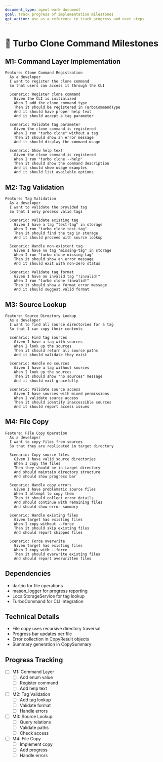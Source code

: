 ```yaml
---
document_type: agent work document
goal: track progress of implementation milestones
gpt_action: use as a reference to track progress and next steps
---
```


# 🎯 Turbo Clone Command Milestones

## M1: Command Layer Implementation
```gherkin
Feature: Clone Command Registration
  As a developer
  I want to register the clone command
  So that users can access it through the CLI

  Scenario: Register clone command
    Given the CLI is initialized
    When I add the clone command type
    Then it should be registered in TurboCommandType
    And it should have proper help text
    And it should accept a tag parameter

  Scenario: Validate tag parameter
    Given the clone command is registered
    When I run "turbo clone" without a tag
    Then it should show an error message
    And it should display the command usage

  Scenario: Show help text
    Given the clone command is registered
    When I run "turbo clone --help"
    Then it should show the command description
    And it should show usage examples
    And it should list available options
```

## M2: Tag Validation
```gherkin
Feature: Tag Validation
  As a developer
  I want to validate the provided tag
  So that I only process valid tags

  Scenario: Validate existing tag
    Given I have a tag "test-tag" in storage
    When I run "turbo clone test-tag"
    Then it should find the tag in storage
    And it should proceed with source lookup

  Scenario: Handle non-existent tag
    Given I have no tag "missing-tag" in storage
    When I run "turbo clone missing-tag"
    Then it should show an error message
    And it should exit with non-zero status

  Scenario: Validate tag format
    Given I have an invalid tag "!invalid!"
    When I run "turbo clone !invalid!"
    Then it should show a format error message
    And it should suggest valid format
```

## M3: Source Lookup
```gherkin
Feature: Source Directory Lookup
  As a developer
  I want to find all source directories for a tag
  So that I can copy their contents

  Scenario: Find tag sources
    Given I have a tag with sources
    When I look up the sources
    Then it should return all source paths
    And it should validate they exist

  Scenario: Handle no sources
    Given I have a tag without sources
    When I look up the sources
    Then it should show "no sources" message
    And it should exit gracefully

  Scenario: Validate source access
    Given I have sources with mixed permissions
    When I validate source access
    Then it should identify inaccessible sources
    And it should report access issues
```

## M4: File Copy
```gherkin
Feature: File Copy Operation
  As a developer
  I want to copy files from sources
  So that they are replicated in target directory

  Scenario: Copy source files
    Given I have valid source directories
    When I copy the files
    Then they should be in target directory
    And should maintain directory structure
    And should show progress bar

  Scenario: Handle copy errors
    Given I have problematic source files
    When I attempt to copy them
    Then it should collect error details
    And should continue with remaining files
    And should show error summary

  Scenario: Handle existing files
    Given target has existing files
    When I copy without --force
    Then it should skip existing files
    And should report skipped files
    
  Scenario: Force overwrite
    Given target has existing files
    When I copy with --force
    Then it should overwrite existing files
    And should report overwritten files
```

## Dependencies
- dart:io for file operations
- mason_logger for progress reporting
- LocalStorageService for tag lookup
- TurboCommand for CLI integration

## Technical Details
- File copy uses recursive directory traversal
- Progress bar updates per file
- Error collection in CopyResult objects
- Summary generation in CopySummary

## Progress Tracking
- [ ] M1: Command Layer
  - [ ] Add enum value
  - [ ] Register command
  - [ ] Add help text
  
- [ ] M2: Tag Validation
  - [ ] Add tag lookup
  - [ ] Validate format
  - [ ] Handle errors
  
- [ ] M3: Source Lookup
  - [ ] Query relations
  - [ ] Validate paths
  - [ ] Check access
  
- [ ] M4: File Copy
  - [ ] Implement copy
  - [ ] Add progress
  - [ ] Handle errors
